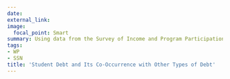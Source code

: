```yaml
---
date:
external_link: 
image:
  focal_point: Smart
summary: Using data from the Survey of Income and Program Participation, we present a descriptive accounting of student loans and their connection to other types of debt.
tags:
- WP
- SSN
title: 'Student Debt and Its Co-Occurrence with Other Types of Debt'
---
```

